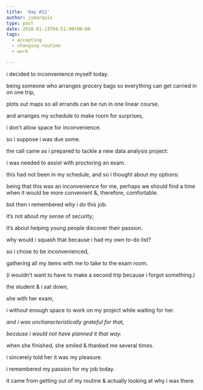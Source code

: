 ```yaml
---
title: 'day #12'
author: jsmarquis
type: post
date: 2010-01-13T04:51:00+00:00
tags:
  - accepting
  - changing routine
  - work

---
```

i decided to inconvenience myself today.

  being someone who arranges grocery bags so everything can get carried in on one trip,

  plots out maps so all errands can be run in one linear course,

  and arranges my schedule to make room for surprises,

  i don&#8217;t allow space for inconvenience.


  so i suppose i was due some.


  the call came as i prepared to tackle a new data analysis project:

  i was needed to assist with proctoring an exam.

  this had not been in my schedule, and so i thought about my options:

  being that this was an inconvenience for me, perhaps we should find a time when it would be more convenient &, therefore, comfortable.


  but then i remembered why i do this job.

  it&#8217;s not about <i>my</i> sense of security;

  it&#8217;s about helping young people discover their passion.

  why would i squash that because i had my own to-do list?


  so i chose to be inconvenienced,

  gathering all my items with me to take to the exam room.

  (i wouldn&#8217;t want to have to make a second trip because i forgot something.)

  the student & i sat down,

  she with her exam,

  i without enough space to work on my project while waiting for her.


  <i>and i was uncharacteristically grateful for that,</i>

  <i>because i would not have planned it that way.</i>


  when she finished, she smiled & thanked me several times.

  i sincerely told her it was my pleasure.


  i remembered my passion for my job today.

  it came from getting out of my routine & actually looking at why i was there.